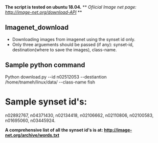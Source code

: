**The script is tested on ubuntu 18.04.**
** *Ofiicial Image net page: http://image-net.org/download-API* **

## Imagenet_download
* Downloading images from imagenet using the synset id only.
* Only three arguements should be passed (if any): synset-id, destination(where to save the images),  class-name.

## Sample python command
Python download.py --id n02512053 --destiantion /home/tnameh/linux/data/ --class-name fish

# Sample synset id's: 

n02892767,
n04371430,
n02134418,
n02106662,
n02110806,
n02100583,
n01695060,
n03445924.

**A comprehensive list of all the synset id's is at: http://image-net.org/archive/words.txt**
